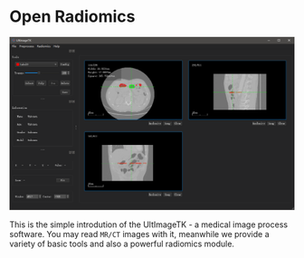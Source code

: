
#  Open Radiomics

![UltimageTK](./imgs/software_home.png 'UltimageTK')

This is the simple introdution of the UltImageTK - a medical image process software. You may read `MR/CT` images with it, meanwhile we provide a variety of basic tools and also a powerful radiomics module.